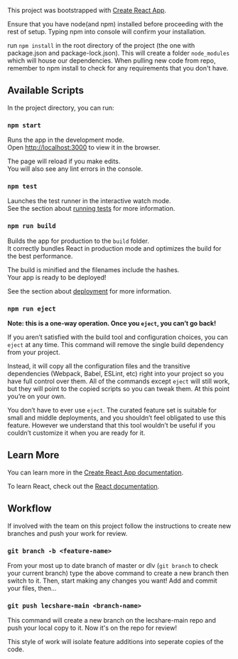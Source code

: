 This project was bootstrapped with [Create React App](https://github.com/facebook/create-react-app).

Ensure that you have node(and npm) installed before proceeding with the rest of setup. Typing npm into console will confirm your installation.

run `npm install` in the root directory of the project (the one with package.json and package-lock.json). This will create a folder `node_modules` which will house our dependencies. When pulling new code from repo, remember to npm install to check for any requirements that you don't have.

## Available Scripts

In the project directory, you can run:

### `npm start`

Runs the app in the development mode.<br />
Open [http://localhost:3000](http://localhost:3000) to view it in the browser.

The page will reload if you make edits.<br />
You will also see any lint errors in the console.

### `npm test`

Launches the test runner in the interactive watch mode.<br />
See the section about [running tests](https://facebook.github.io/create-react-app/docs/running-tests) for more information.

### `npm run build`

Builds the app for production to the `build` folder.<br />
It correctly bundles React in production mode and optimizes the build for the best performance.

The build is minified and the filenames include the hashes.<br />
Your app is ready to be deployed!

See the section about [deployment](https://facebook.github.io/create-react-app/docs/deployment) for more information.

### `npm run eject`

**Note: this is a one-way operation. Once you `eject`, you can’t go back!**

If you aren’t satisfied with the build tool and configuration choices, you can `eject` at any time. This command will remove the single build dependency from your project.

Instead, it will copy all the configuration files and the transitive dependencies (Webpack, Babel, ESLint, etc) right into your project so you have full control over them. All of the commands except `eject` will still work, but they will point to the copied scripts so you can tweak them. At this point you’re on your own.

You don’t have to ever use `eject`. The curated feature set is suitable for small and middle deployments, and you shouldn’t feel obligated to use this feature. However we understand that this tool wouldn’t be useful if you couldn’t customize it when you are ready for it.

## Learn More

You can learn more in the [Create React App documentation](https://facebook.github.io/create-react-app/docs/getting-started).

To learn React, check out the [React documentation](https://reactjs.org/).

## Workflow

If involved with the team on this project follow the instructions to create new branches and push your work for review. 

### `git branch -b <feature-name>`

From your most up to date branch of master or dlv (`git branch` to check your current branch) type the above command to create a new branch then switch to it. Then, start making any changes you want! Add and commit your files, then...

### `git push lecshare-main <branch-name>` 

This command will create a new branch on the lecshare-main repo and push your local copy to it. Now it's on the repo for review! 

This style of work will isolate feature additions into seperate copies of the code.


